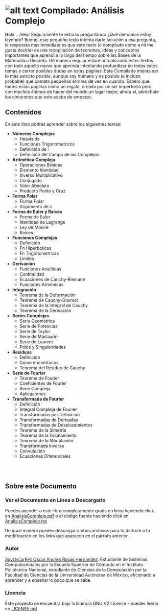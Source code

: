 # ![alt text](https://secure.gravatar.com/blavatar/4560c02ab420ca3cefc52ab44e8aefc1?s=32) Compilado: Análisis Complejo

Hola... ¡Hey! Seguramente te estarás preguntando ¿Qué demonios estoy leyendo?
Bueno, este pequeño texto intenta darle solución a esa pregunta, la respuesta mas inmediata es que este texto (o compilado como a mí me gusta decirle) es una recopilación de teoremas, ideas y conceptos importantes que aprendí a lo largo del tiempo sobre las Bases de la Matemática Discreta.
De manera regular estaré actualizando estos textos con todo aquello nuevo que aprenda intentando profundizar en todos estos temas y cerrar posibles dudas en estas páginas.
Este Compilado intenta ser lo más estricto posible, aunque soy humano y es posible (e incluso probable) que cometa pequeños errores de vez en cuando.
Espero que tomes estas páginas como un regalo, creado por un ser imperfecto pero con muchos ánimos de hacer del mundo un lugar mejor, ahora si, abróchate los cinturones que esto acaba de empezar.

## Contenidos

En este libro podrás aprender sobre los siguientes temas:

- **Números Complejos**
	- Heaviside
	- Funciones Trigonometricos
	- Definición de i
	- Definición del Campo de los Complejos
- **Aritmética Compleja**
	- Operaciones Básicas
	- Elemento Identidad
	- Inverso Multiplicativo
	- Conjugado
	- Valor Absoluto
	- Producto Punto y Cruz
- **Forma Polar**
	-  	Forma Polar
	-   Argumento de z
- **Forma de Euler y Raíces**
	-  	Forma de Euler
	-   Identidad de Lagrange
	-   Ley de Moivre
	-   Raíces
- **Funciones Complejas**
	- Definición
	- Fn Hiperbolicas
	- Fn Trigonometricas
	- Límites
- **Derivación**
	- Funciones Analíticas
	- Continuidad
	- Ecuaciones de Cauchy-Riemann
	- Funciones Armónicas
- **Integración**
	- Teorema de la Deformación
	- Teorema de Cauchy-Goursat
	- Teorema de la Integral de Cauchy
	- Teorema de la Derivación
- **Series Complejas**
	- Serie Geométrica
	- Serie de Potencias
	- Serie de Taylor
	- Serie de Maclaurin
	- Serie de Laurent
	- Polos y Singularidades
- **Residuos**
	- Definición
	- Como encontrarlos
	- Teorema del Residuo de Cauchy
- **Serie de Fourier**
	- Teorema de Fourier
	- Coeficientes de Fourier
	- Serie Compleja
	- Aplicaciones
- **Transformada de Fourier**
	- Definición
	- Integral Compleja de Fourier
	- Transformadas por Definición
	- Transformadas de Derivadas
	- Transformadas de Desplazamientos
	- Teorema de la Simetría
	- Teorema de la Escalamiento
	- Teorema de la Modulación
	- Transformada Inversa
	- Convulución
	- Ecuaciones Diferenciales

<br><br>

## Sobre este Documento

### Ver el Documento en Línea o Descargarlo

Puedes acceder a este libro completamente gratis en línea haciendo click en [AnalisisComplejo.pdf](AnalisisComplejo.pdf) o al código fuente haciendo click en [AnalisisComplejo.tex](AnalisisComplejo.tex)

De igual manera puedes descargar ambos archivos para tu disfrute o tu modificación en los links que aparecen en el párrafo anterior.


### Autor

[SoyOscarRH:  Oscar Andrés Rosas Hernandez](https://github.com/SoyOscarRH). Estudiante de Sistemas Computacionales por la Escuela Superior de Cómputo en el Instituto Politécnico Nacional, estudiante de Ciencias de la Computación por la Facultad de Ciencias de la Universidad Autónoma de México, aficionado a aprender y a enseñar lo poco que se sabe.

### Licencia

Este proyecto se encuentra bajo la licencia  GNU V2 License - puedes leerla en [LICENSE.md](LICENSE.md)

<br><br>